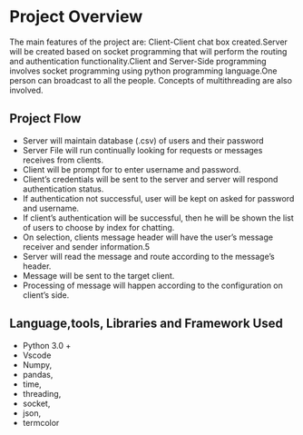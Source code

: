 # Project Overview

The main features of the project are:
 Client-Client chat box created.Server will be created based on socket programming that will perform the routing and authentication functionality.Client and Server-Side programming involves socket programming using python programming language.One person can broadcast to all the people. Concepts of multithreading are also involved.
 
## Project Flow

* Server will maintain database (.csv) of users and their password
* Server File will run continually looking for requests or messages 
receives from clients.
* Client will be prompt for to enter username and password.
* Client’s credentials will be sent to the server and server will 
respond authentication status.
* If authentication not successful, user will be kept on asked for 
password and username.
* If client’s authentication will be successful, then he will be shown 
the list of users to choose by index for chatting.
* On selection, clients message header will have the user’s message 
receiver and sender information.5
* Server will read the message and route according to the message’s 
header.
* Message will be sent to the target client.
* Processing of message will happen according to the configuration 
on client’s side.




## Language,tools, Libraries and Framework Used

* Python 3.0 +
* Vscode
* Numpy,
* pandas,
* time,
* threading, 
* socket,
* json, 
* termcolor


